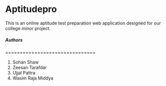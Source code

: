 # Aptitudepro
This is an online aptitude test preparation web application designed for our college minor project.

##### Authors
===============================
1. Sohan Shaw
2. Zeesan Tarafdar
3. Ujjal Pattra
4. Wasim Raja Middya
